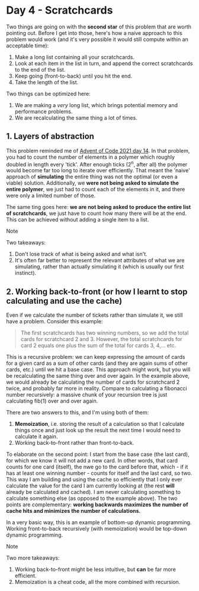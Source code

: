 # Day 4 - Scratchcards

Two things are going on with the **second star** of this problem that are worth pointing out. Before I get into those, here's how a naive approach to this problem would work (and it's very possible it would still compute within an acceptable time):

1. Make a long list containing all your scratchcards.
2. Look at each item in the list in turn, and append the correct scratchcards to the end of the list.
3. Keep going (front-to-back) until you hit the end.
4. Take the length of the list.

Two things can be optimized here:

1. We are making a *very* long list, which brings potential memory and performance problems.
2. We are recalculating the same thing a lot of times.

## 1. Layers of abstraction

This problem reminded me of [Advent of Code 2021 day 14](https://adventofcode.com/2021/day/14). In that problem, you had to count the number of elements in a polymer which roughly doubled in length every 'tick'. After enough ticks (2<sup>n</sup>, after all) the polymer would become far too long to iterate over efficiently. That meant the 'naive' approach of **simulating** the entire thing was not the optimal (or even a viable) solution. Additionally, we **were not being asked to simulate the entire polymer**, we just had to count each of the elements in it, and there were only a limited number of those.

The same ting goes here: **we are not being asked to produce the entire list of scratchcards**, we just have to count how many there will be at the end. This can be achieved without adding a single item to a list.

> [!Note]
> Two takeaways:
> 1. Don't lose track of what is being asked and what isn't.
> 2. It's often far better to represent the relevant attributes of what we are simulating, rather than actually simulating it (which is usually our first instinct).

## 2. Working back-to-front (or how I learnt to stop calculating and use the cache)

Even if we calculate the number of tickets rather than simulate it, we still have a problem. Consider this example:

> The first scratchcards has two winning numbers, so we add the total cards for scratchcard 2 and 3. However, the total scratchcards for card 2 equals one plus the sum of the total for cards 3, 4,... etc.

This is a recursive problem: we can keep expressing the amount of cards for a given card as a sum of other cards (and they are again sums of other cards, etc.) until we hit a base case. This approach might work, but you will be recalculating the same thing over and over again. In the example above, we would already be calculating the number of cards for scratchcard 2 twice, and probably far more in reality. Compare to calculating a fibonacci number recursively: a massive chunk of your recursion tree is just calculating fib(1) over and over again.

There are two answers to this, and I'm using both of them:

1. **Memoization**, i.e. storing the result of a calculation so that I calculate things once and just look up the result the next time I would need to calculate it again.
2. Working back-to-front rather than front-to-back.

To elaborate on the second point: I start from the base case (the last card), for which we know it will not add a new card. In other words, that card counts for one card (itself), the nwe go to the card before that, which - if it has at least one winning number - counts for itself and the last card, so two. This way I am building and using the cache so efficiently that I only ever calculate the value for the card I am currently looking at (the rest **will** already be calculated and cached). I am never calculating something to calculate something else (as opposed to the example above). The two points are complementary: **working backwards maximizes the number of cache hits and minimizes the number of calculations.**

In a very basic way, this is an example of bottom-up dynamic programming. Working front-to-back recursively (with memoization) would be top-down dynamic programming.

> [!Note]
> Two more takeaways:
> 1. Working back-to-front might be less intuitive, but **can** be far more efficient.
> 2. Memoization is a cheat code, all the more combined with recursion.
